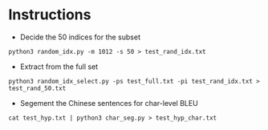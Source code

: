 # Instructions

- Decide the 50 indices for the subset
```
python3 random_idx.py -m 1012 -s 50 > test_rand_idx.txt
```

- Extract from the full set
```
python3 random_idx_select.py -ps test_full.txt -pi test_rand_idx.txt > test_rand_50.txt
```

- Segement the Chinese sentences for char-level BLEU
```
cat test_hyp.txt | python3 char_seg.py > test_hyp_char.txt
```
